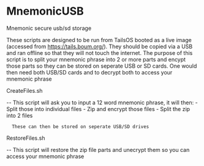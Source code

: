 # MnemonicUSB
Mnemonic secure usb/sd storage

These scripts are designed to be run from TailsOS booted as a live image (accessed from https://tails.boum.org/). They should be copied via a USB and ran offline so that they will not touch the internet. The purpose of this script is to split your mnemonic phrase into 2 or more parts and encypt those parts so they can be stored on seperate USB or SD cards. One would then need both USB/SD cards and to decrypt both to access your mnemonic phrase

CreateFiles.sh

-- This script will ask you to input a 12 word mnemonic phrase, it will then:
      - Split those into individual files
      - Zip and encrypt those files
      - Split the zip into 2 files
      
      
      These can then be stored on seperate USB/SD drives
      
RestoreFiles.sh

-- This script will restore the zip file parts and unecrypt them so you can access your mnemonic phrase
